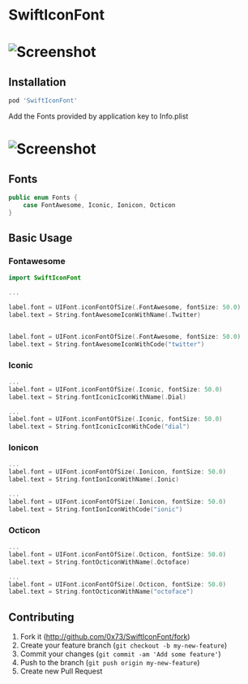 SwiftIconFont
==================


# ![Screenshot](https://raw.githubusercontent.com/0x73/SwiftIconFont/master/Screenshots/screenshot0.png)


## Installation

````ruby
pod 'SwiftIconFont'
````

Add the Fonts provided by application key to Info.plist

# ![Screenshot](https://raw.githubusercontent.com/0x73/SwiftIconFont/master/Screenshots/font.png)

## Fonts
````swift
public enum Fonts {
    case FontAwesome, Iconic, Ionicon, Octicon
}
````

## Basic Usage

### Fontawesome

````swift
import SwiftIconFont

...

label.font = UIFont.iconFontOfSize(.FontAwesome, fontSize: 50.0)
label.text = String.fontAwesomeIconWithName(.Twitter)


label.font = UIFont.iconFontOfSize(.FontAwesome, fontSize: 50.0)
label.text = String.fontAwesomeIconWithCode("twitter")
````


### Iconic

````swift
...
label.font = UIFont.iconFontOfSize(.Iconic, fontSize: 50.0)
label.text = String.fontIconicIconWithName(.Dial)

...
label.font = UIFont.iconFontOfSize(.Iconic, fontSize: 50.0)
label.text = String.fontIconicIconWithCode("dial")
````

### Ionicon

````swift
...
label.font = UIFont.iconFontOfSize(.Ionicon, fontSize: 50.0)
label.text = String.fontIonIconWithName(.Ionic)

...
label.font = UIFont.iconFontOfSize(.Ionicon, fontSize: 50.0)
label.text = String.fontIonIconWithCode("ionic")
````

### Octicon

````swift
...
label.font = UIFont.iconFontOfSize(.Octicon, fontSize: 50.0)
label.text = String.fontOcticonWithName(.Octoface)

...
label.font = UIFont.iconFontOfSize(.Octicon, fontSize: 50.0)
label.text = String.fontOcticonWithName("octoface")
````

## Contributing

1. Fork it (http://github.com/0x73/SwiftIconFont/fork)
2. Create your feature branch (`git checkout -b my-new-feature`)
3. Commit your changes (`git commit -am 'Add some feature'`)
4. Push to the branch (`git push origin my-new-feature`)
5. Create new Pull Request
